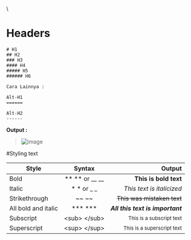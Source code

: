 \
# Headers
~~~
# H1
## H2
### H3
#### H4
##### H5
###### H6

Cara Lainnya :

Alt-H1
======

Alt-H2
------
~~~

**Output :**
> ![image](https://i.imgur.com/UyH77Dc.png)


#Styling text
  
| Style                       | Syntax                    | Output                                |
| ----------------------------|:-------------------------:| -------------------------------------:|
| Bold                        | ** ** or __ __            | **This is bold text**                 |
| Italic                      | * * or _ _                | _This text is italicized_|
| Strikethrough               | ~~ ~~                     | ~~This was mistaken text~~  |
| All bold and italic         | *** ***                   | ***All this text is important***    |
| Subscript                   | \<sub> \</sub>           | <sub>This is a subscript text</sub>   |
| Superscript                 | \<sup> \</sup>              | <sup>This is a superscript text</sup>   |







